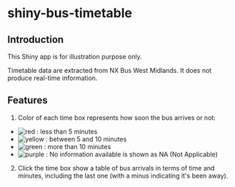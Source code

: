 # shiny-bus-timetable

## Introduction
This Shiny app is for illustration purpose only.

Timetable data are extracted from NX Bus West Midlands. It does not produce real-time information.

## Features
1. Color of each time box represents how soon the bus arrives or not:
-  ![red](https://placehold.co/15x15/f03c15/f03c15.png) : less than 5 minutes
-  ![yellow](https://placehold.co/15x15/ffff00/ffff00.png) : between 5 and 10 minutes
-  ![green](https://placehold.co/15x15/32cd32/32cd32.png) : more than 10 minutes
-  ![purple](https://placehold.co/15x15/663399/663399.png) : No information available is shown as NA (Not Applicable)

2. Click the time box show a table of bus arrivals in terms of time and minutes, including the last one (with a minus indicating it's been away).
